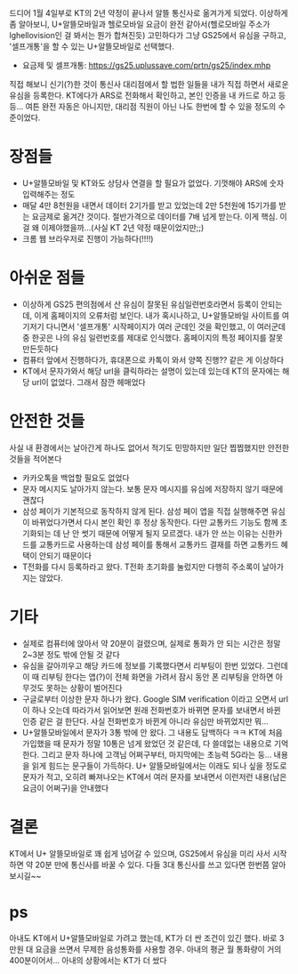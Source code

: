 
 드디어 1월 4일부로 KT의 2년 약정이 끝나서 알뜰 통신사로 옮겨가게 되었다. 이상하게 좀 알아보니, U+알뜰모바일과 헬로모바일 요금이 완전 같아서(헬로모바일 주소가 lghellovision인 걸 봐서는 뭔가 합쳐진듯) 고민하다가 그냥 GS25에서 유심을 구하고, '셀프개통'을 할 수 있는  U+알뜰모바일로 선택했다.

 * 요금제 및 셀프개통: https://gs25.uplussave.com/prtn/gs25/index.mhp

 직접 해보니 신기(?)한 것이 통신사 대리점에서 할 법한 일들을 내가 직접 하면서 새로운 유심을 등록한다. KT에다가 ARS로 전화해서 확인하고, 본인 인증을 내 카드로 하고 등등... 여튼 완전 자동은 아니지만, 대리점 직원이 아닌 나도 한번에 할 수 있을 정도의 수준이었다.

# 장점들
 * U+알뜰모바일 및 KT와도 상담사 연결을 할 필요가 없었다. 기껏해야 ARS에 숫자 입력해주는 정도
 * 매달 4만 8천원을 내면서 데이터 2기가를 받고 있었는데 2만 5천원에 15기가를 받는 요금제로 옮겨간 것이다. 절반가격으로 데이터를 7배 넘게 받는다. 이게 핵심. 이걸 왜 이제야했을까...(사실 KT 2년 약정 때문이었지만;;)
 * 크롬 웹 브라우저로 진행이 가능하다(!!!!)
 
# 아쉬운 점들

 * 이상하게 GS25 편의점에서 산 유심이 잘못된 유심일련번호라면서 등록이 안되는데, 이게 홈페이지의 오류처럼 보인다. 내가 혹시나하고, U+알뜰모바일 사이트를 여기저기 다니면서 '셀프개통' 시작페이지가 여러 군데인 것을 확인했고, 이 여러군데 중 한곳은 나의 유심 일련번호를 제대로 인식했다. 홈페이지의 특정 페이지를 잘못 만든듯하다
 * 컴퓨터 앞에서 진행하다가, 휴대폰으로 카톡이 와서 양쪽 진행?? 같은 게 이상하다
 * KT에서 문자가와서 해당 url을 클릭하라는 설명이 있는데 있는데  KT의 문자에는 해당 url이 없었다. 그래서 잠깐 헤매었다

# 안전한 것들
 사실 내 환경에서는 날아간게 하나도 없어서 적기도 민망하지만 일단 찝찝했지만 안전한 것들을 적어본다

 * 카카오톡을 백업할 필요도 없었다
 * 문자 메시지도 날아가지 않는다. 보통 문자 메시지를 유심에 저장하지 않기 때문에 괜찮다
 * 삼성 페이가 기본적으로 동작하지 않게 된다. 삼성 페이 앱을 직접 실행해주면 유심이 바뀌었다가면서 다시 본인 확인 후 정상 동작한다. 다만 교통카드 기능도 함께 초기화되는 데 난 안 썻기 때문에 어떻게 될지 모르겠다. 내가 안 쓰는 이유는 신한카드를 교통카드로 사용하는데 삼성 페이를 통해서 교통카드 결재를 하면 교통카드 혜택이 안되기 때문이다
 * T전화를 다시 등록하라고 왔다. T전화 초기화를 눌렀지만 다행히 주소록이 날아가지는 않았다.

# 기타

 * 실제로 컴퓨터에 앉아서 약 20분이 걸렸으며, 실제로 통화가 안 되는 시간은 정말 2~3분 정도 밖에 안될 것 같다
 * 유심을 갈아끼우고 해당 카드에 정보를 기록했다면서 리부팅이 한번 있었다. 그런데 이 때 리부팅 한다는 앱(?)이 전체 화면을 가려서 잠시 동안 폰 리부팅을 안하면 아무것도 못하는 상황이 벌어진다
  * 구글로부터 이상한 문자 하나가 왔다. Google SIM verification 이라고 오면서 url이 하나 오는데 따라가서 읽어보면 원래 전화번호가 바뀌면 문자를 보내면서 바뀐 인증 같은 걸 한단다. 사실 전화번호가 바뀐게 아니라 유심만 바뀌었지만 뭐...
 * U+알뜰모바일에서 문자가 3통 밖에 안 왔다. 그 내용도 담백하다 ㅋㅋ KT에 처음 가입했을 때 문자가 정말 10통은 넘게 왔었던 것 같은데, 다 쓸데없는 내용으로 기억한다. 그리고 문자 하나에 고객님 어쩌구부터, 마지막에는 초능력 5G라는 둥... 내용을 읽게 힘드는 문구들이 가득하다. U+ 알뜰모바일에서는 이래도 되나 싶을 정도로 문자가 적고, 오히려 빠져나오는 KT에서 여러 문자를 보내면서 이런저런 내용(남은 요금이 어쩌구)을 안내했다

# 결론

 KT에서 U+ 알뜰모바일로 꽤 쉽게 넘어갈 수 있으며, GS25에서 유심을 미리 사서 시작하면 약 20분 만에 통신사를 바꿀 수 있다. 다들 3대 통신사를 쓰고 있다면 한번쯤 알아보시길~~
  

# ps
 아내도 KT에서 U+알뜰모바일로 가려고 했는데, KT가 더 싼 조건이 있긴 했다. 바로 3만원 대 요금을 쓰면서 무제한 음성통화를 사용할 경우. 아내의 평균 월 통화량이 거의 400분이어서... 아내의 상황에서는 KT가 더 쌌다